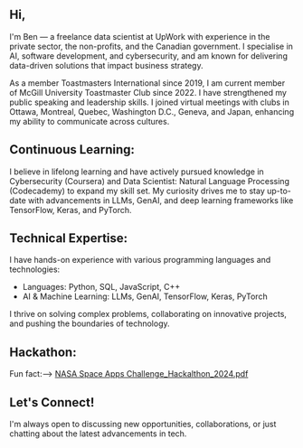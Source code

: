  ## Hi,

I'm Ben — a freelance data scientist at UpWork with experience in the private sector,  the non-profits, and the Canadian government. I specialise in AI, software development, and cybersecurity, and am known for delivering data-driven solutions that impact business strategy.

As a member Toastmasters International since 2019, I am current member of McGill University Toastmaster Club since 2022.  I have strengthened my public speaking and leadership skills. I joined virtual meetings with clubs in Ottawa, Montreal, Quebec, Washington D.C., Geneva, and Japan, enhancing my ability to communicate across cultures.

## Continuous Learning:  
I believe in lifelong learning and have actively pursued knowledge in Cybersecurity (Coursera) and Data Scientist: Natural Language Processing (Codecademy) to expand my skill set. My curiosity drives me to stay up-to-date with advancements in LLMs, GenAI, and deep learning frameworks like TensorFlow, Keras, and PyTorch.

## Technical Expertise:
I have hands-on experience with various programming languages and technologies:
- Languages: Python, SQL, JavaScript, C++
- AI & Machine Learning: LLMs, GenAI, TensorFlow, Keras, PyTorch

I thrive on solving complex problems, collaborating on innovative projects, and pushing the boundaries of technology.

## Hackathon:
Fun fact:--> [NASA Space Apps Challenge_Hackalthon_2024.pdf](https://github.com/user-attachments/files/17383260/NASA.Space.Apps.Challenge_Hackalthon_2024.pdf)

 ## Let's Connect!
I'm always open to discussing new opportunities, collaborations, or just chatting about the latest advancements in tech.


